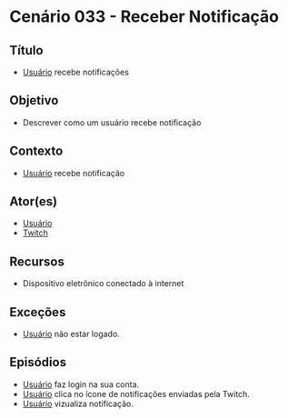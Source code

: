 # Cenário 033 - Receber Notificação

## Título
* [Usuário](User) recebe notificações

## Objetivo
* Descrever como um usuário recebe notificação

## Contexto
* [Usuário](User) recebe notificação

## Ator(es)
* [Usuário](User) 
* [Twitch](Twitch)

## Recursos
* Dispositivo eletrônico conectado à internet

## Exceções
* [Usuário](User) não estar logado.

## Episódios
* [Usuário](User) faz login na sua conta.
* [Usuário](User) clica no ícone de notificações enviadas pela Twitch.
* [Usuário](User) vizualiza notificação.
